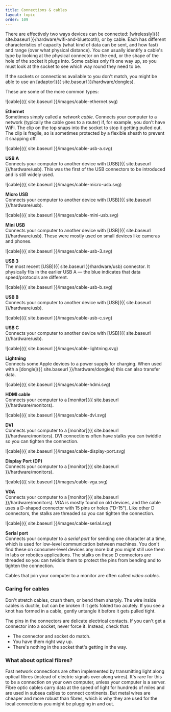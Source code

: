```yaml
---
title: Connections & cables
layout: topic
order: 109
---
```


There are effectively two ways devices can be connected:
[wirelessly]({{ site.baseurl }}/hardware/wifi-and-bluetooth),
or by cable. Each has different characteristics of capacity (what kind of data
can be sent, and how fast) and range (over what physical distance). You can
usually identify a cable's type by looking at the physical connector on the
end, or the shape of the hole of the socket it plugs into. Some cables only fit
one way up, so you must look at the socket to see which way round they need to
be.

If the sockets or connections available to you don't match, you might be able
to use an [adaptor]({{ site.baseurl }}/hardware/dongles).

These are some of the more common types:

<div class="images-with-captions" markdown="1">
  
![cable]({{ site.baseurl }}/images/cable-ethernet.svg)

**Ethernet**  
Sometimes simply called a _network cable_. Connects your computer to a network
(typically the cable goes to a router) if, for example, you don't have WiFi.
The clip on the top snaps into the socket to stop it getting pulled out. The
clip is fragile, so is sometimes protected by a flexible sheath to prevent it
snapping off.


![cable]({{ site.baseurl }}/images/cable-usb-a.svg)

**USB A**  
Connects your computer to another device with
[USB]({{ site.baseurl }}/hardware/usb).
This was the first of the USB connectors to be introduced and is still widely
used. 


![cable]({{ site.baseurl }}/images/cable-micro-usb.svg)

**Micro USB**  
Connects your computer to another device with
[USB]({{ site.baseurl }}/hardware/usb).


![cable]({{ site.baseurl }}/images/cable-mini-usb.svg)

**Mini USB**  
Connects your computer to another device with
[USB]({{ site.baseurl }}/hardware/usb). These were mostly used on small devices
like cameras and phones.


![cable]({{ site.baseurl }}/images/cable-usb-3.svg)

**USB 3**  
The most recent [USB]({{ site.baseurl }}/hardware/usb) connector. It physically
fits in the earlier USB A — the blue indicates that data speed/protocols are
different.


![cable]({{ site.baseurl }}/images/cable-usb-b.svg)

**USB B**  
Connects your computer to another device with
[USB]({{ site.baseurl }}/hardware/usb).


![cable]({{ site.baseurl }}/images/cable-usb-c.svg)

**USB C**  
Connects your computer to another device with
[USB]({{ site.baseurl }}/hardware/usb). 


![cable]({{ site.baseurl }}/images/cable-lightning.svg)

**Lightning**  
Connects some Apple devices to a power supply for charging. When used with
a [dongle]({{ site.baseurl }}/hardware/dongles) this can also transfer data.


![cable]({{ site.baseurl }}/images/cable-hdmi.svg)

**HDMI cable**  
Connects your computer to a
[monitor]({{ site.baseurl }}/hardware/monitors).


![cable]({{ site.baseurl }}/images/cable-dvi.svg)

**DVI**  
Connects your computer to a
[monitor]({{ site.baseurl }}/hardware/monitors).
DVI connections often have stalks you can twiddle so you can tighten the
connection.


![cable]({{ site.baseurl }}/images/cable-display-port.svg)

**Display Port (DP)**  
Connects your computer to a
[monitor]({{ site.baseurl }}/hardware/monitors).


![cable]({{ site.baseurl }}/images/cable-vga.svg)

**VGA**  
Connects your computer to a
[monitor]({{ site.baseurl }}/hardware/monitors).
VGA is mostly found on old devices, and the cable uses a D-shaped connector
with 15 pins or holes ("D-15"). Like other D connectors, the stalks are
threaded so you can tighten the connection.


![cable]({{ site.baseurl }}/images/cable-serial.svg)

**Serial port**  
Connects your computer to a _serial port_ for sending one character at a time,
which is used for low-level communication between machines. You don't find
these on consumer-level devices any more but you might still use them in labs
or robotics applications. The stalks on these D connectors are threaded so you
can twiddle them to protect the pins from bending and to tighten the connection.

</div>

Cables that join your computer to a monitor are often called _video cables_.

### Caring for cables

Don't stretch cables, crush them, or bend them sharply. The wire inside cables
is ductile, but can be broken if it gets folded too acutely. If you see a knot
has formed in a cable, gently untangle it before it gets pulled tight.

The pins in the connectors are delicate electrical contacts. If you can't get a
connector into a socket, never force it. Instead, check that:

* The connector and socket do match.
* You have them right way up.
* There's nothing in the socket that's getting in the way.

### What about optical fibres?

Fast network connections are often implemented by transmitting light along
optical fibres (instead of electric signals over along wires). It's rare for
this to be a connection on your own computer, unless your computer is a server.
Fibre optic cables carry data at the speed of light for hundreds of miles and
are used in subsea cables to connect continents. But metal wires are cheaper
and more robust than fibres, which is why they are used for the local
connections you might be plugging in and out.






